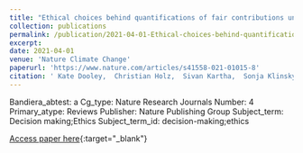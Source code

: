 ```yaml
---
title: "Ethical choices behind quantifications of fair contributions under the Paris Agreement"
collection: publications
permalink: /publication/2021-04-01-Ethical-choices-behind-quantifications-of-fair-contributions-under-the-Paris-Agreement
excerpt:
date: 2021-04-01
venue: 'Nature Climate Change'
paperurl: 'https://www.nature.com/articles/s41558-021-01015-8'
citation: ' Kate Dooley,  Christian Holz,  Sivan Kartha,  Sonja Klinsky,  J. Roberts,  Henry Shue,  Harald Winkler,  Tom Athanasiou,  Simon Caney,  Elizabeth Cripps,  Navroz Dubash,  Galen Hall,  Paul Harris,  Bård Lahn,  Darrel Moellendorf,  Benito Müller,  Ambuj Sagar,  Peter Singer, &quot;Ethical choices behind quantifications of fair contributions under the Paris Agreement.&quot; Nature Climate Change, 2021.'
---
```

Bandiera\_abtest: a Cg\_type: Nature Research Journals Number: 4 Primary\_atype: Reviews Publisher: Nature Publishing Group Subject\_term: Decision making;Ethics Subject\_term\_id: decision-making;ethics

[Access paper here](https://www.nature.com/articles/s41558-021-01015-8){:target="_blank"}
